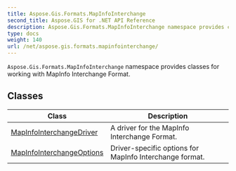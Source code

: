 ```yaml
---
title: Aspose.Gis.Formats.MapInfoInterchange
second_title: Aspose.GIS for .NET API Reference
description: Aspose.Gis.Formats.MapInfoInterchange namespace provides classes for working with MapInfo Interchange Format.
type: docs
weight: 140
url: /net/aspose.gis.formats.mapinfointerchange/
---
```

`Aspose.Gis.Formats.MapInfoInterchange` namespace provides classes for working with MapInfo Interchange Format.

## Classes

| Class | Description |
| --- | --- |
| [MapInfoInterchangeDriver](./mapinfointerchangedriver/) | A driver for the MapInfo Interchange Format. |
| [MapInfoInterchangeOptions](./mapinfointerchangeoptions/) | Driver-specific options for MapInfo Interchange format. |


